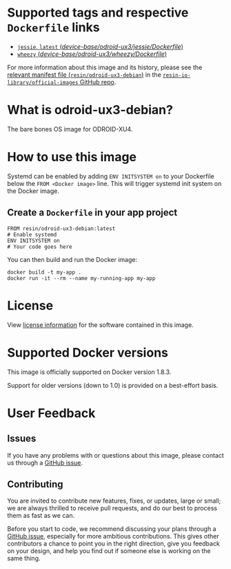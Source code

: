 # Supported tags and respective `Dockerfile` links

-	[`jessie`, `latest` (*device-base/odroid-ux3/jessie/Dockerfile*)](https://github.com/resin-io-library/base-images/blob/0ce826f81a86df8f0ce6d297822fc78f4c2dcaf8/device-base/odroid-ux3/jessie/Dockerfile)
-	[`wheezy` (*device-base/odroid-ux3/wheezy/Dockerfile*)](https://github.com/resin-io-library/base-images/blob/0ce826f81a86df8f0ce6d297822fc78f4c2dcaf8/device-base/odroid-ux3/wheezy/Dockerfile)

For more information about this image and its history, please see the [relevant manifest file (`resin/odroid-ux3-debian`)](https://github.com/resin-io-library/official-images/blob/master/library/odroid-ux3-debian) in the [`resin-io-library/official-images` GitHub repo](https://github.com/resin-io-library/official-images).

# What is odroid-ux3-debian?

The bare bones OS image for ODROID-XU4.

# How to use this image

Systemd can be enabled by adding `ENV INITSYSTEM on` to your Dockerfile below the `FROM <Docker image>` line. This will trigger systemd init system on the Docker image.

## Create a `Dockerfile` in your app project

	FROM resin/odroid-ux3-debian:latest
	# Enable systemd
	ENV INITSYSTEM on
	# Your code goes here

You can then build and run the Docker image:

	docker build -t my-app .
	docker run -it --rm --name my-running-app my-app

# License

View [license information](https://www.debian.org/social_contract#guidelines) for the software contained in this image.

# Supported Docker versions

This image is officially supported on Docker version 1.8.3.

Support for older versions (down to 1.0) is provided on a best-effort basis.

# User Feedback

## Issues

If you have any problems with or questions about this image, please contact us through a [GitHub issue](https://github.com/resin-io-library/base-images/issues).

## Contributing

You are invited to contribute new features, fixes, or updates, large or small; we are always thrilled to receive pull requests, and do our best to process them as fast as we can.

Before you start to code, we recommend discussing your plans through a [GitHub issue](https://github.com/resin-io-library/base-images/issues), especially for more ambitious contributions. This gives other contributors a chance to point you in the right direction, give you feedback on your design, and help you find out if someone else is working on the same thing.
